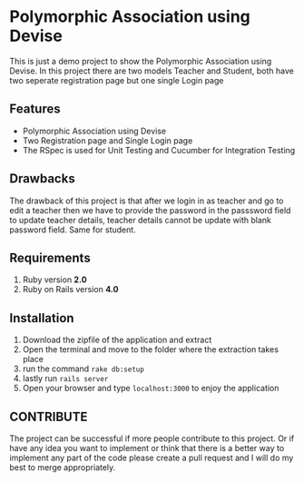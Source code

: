 # Polymorphic Association using Devise

This is just a demo project to show the Polymorphic Association using Devise. In this project there are two models Teacher and Student, both have two seperate registration page but one single Login page 

## Features

* Polymorphic Association using Devise
* Two Registration page and Single Login page
* The RSpec is used for Unit Testing and Cucumber for Integration Testing

## Drawbacks 

The drawback of this project is that after we login in as teacher and go to edit a teacher then we have to provide the password in the passsword field to update teacher details, teacher details cannot be update with blank password field. Same for student.

## Requirements

1. Ruby version **2.0**
2. Ruby on Rails version **4.0**

## Installation

1. Download the zipfile of the application and extract
2. Open the terminal and move to the folder where the extraction takes place
3. run the command `rake db:setup`
4. lastly run `rails server`
5. Open your browser and type `localhost:3000` to enjoy the application

## CONTRIBUTE

The project can be successful if more people contribute to this project. Or if have any idea you want to implement or think that there is a better way to implement any part of the code please create a pull request and I will do my best to merge appropriately.